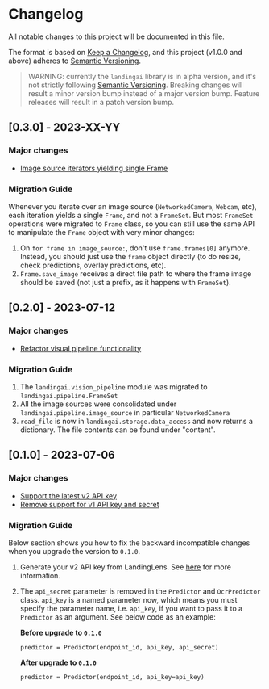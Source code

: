 # Changelog

All notable changes to this project will be documented in this file.

The format is based on [Keep a Changelog](https://keepachangelog.com/en/1.0.0/),
and this project (v1.0.0 and above) adheres to [Semantic Versioning](https://semver.org/spec/v2.0.0.html).

> WARNING: currently the `landingai` library is in alpha version, and it's not strictly following [Semantic Versioning](https://semver.org/spec/v2.0.0.html). Breaking changes will result a minor version bump instead of a major version bump. Feature releases will result in a patch version bump.

## [0.3.0] - 2023-XX-YY

### Major changes

- [Image source iterators yielding single Frame](https://github.com/landing-ai/landingai-python/pull/125)


### Migration Guide

Whenever you iterate over an image source (`NetworkedCamera`, `Webcam`, etc), each iteration yields a single `Frame`, and not a `FrameSet`.
But most `FrameSet` operations were migrated to `Frame` class, so you can still use the same API to manipulate the `Frame` object with very minor changes:

1. On `for frame in image_source:`, don't use `frame.frames[0]` anymore. Instead, you should just use the `frame` object directly (to do resize, check predictions, overlay predictions, etc).
2. `Frame.save_image` receives a direct file path to where the frame image should be saved (not just a prefix, as it happens with `FrameSet`).



## [0.2.0] - 2023-07-12

### Major changes

- [Refactor visual pipeline functionality](https://github.com/landing-ai/landingai-python/pull/77)

### Migration Guide

1. The `landingai.vision_pipeline` module was migrated to `landingai.pipeline.FrameSet`
2. All the image sources were consolidated under `landingai.pipeline.image_source` in particular `NetworkedCamera`
3. `read_file` is now in `landingai.storage.data_access` and now returns a dictionary. The file contents can be found under "content".

## [0.1.0] - 2023-07-06

### Major changes

- [Support the latest v2 API key](https://github.com/landing-ai/landingai-python/pull/55)
- [Remove support for v1 API key and secret](https://github.com/landing-ai/landingai-python/pull/56)

### Migration Guide

Below section shows you how to fix the backward incompatible changes when you upgrade the version to `0.1.0`.

1. Generate your v2 API key from LandingLens. See [here](https://support.landing.ai/docs/api-key) for more information.
2. The `api_secret` parameter is removed in the `Predictor` and `OcrPredictor` class. `api_key` is a named parameter now, which means you must specify the parameter name, i.e. `api_key`, if you want to pass it to a `Predictor` as an argument.
    See below code as an example:

    **Before upgrade to `0.1.0`**
    ```
    predictor = Predictor(endpoint_id, api_key, api_secret)
    ```
    **After upgrade to `0.1.0`**
    ```
    predictor = Predictor(endpoint_id, api_key=api_key)
    ```
